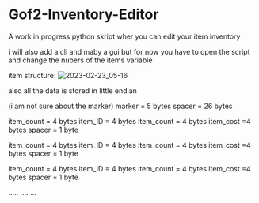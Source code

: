 # Gof2-Inventory-Editor
A work in progress python skript wher you can edit your item inventory


i will also add a cli and maby a gui but for now you have to open the script and change the nubers of the items variable



item structure:
![2023-02-23_05-16](https://user-images.githubusercontent.com/62727737/220820638-0e4d7bfe-f25a-426c-94fc-b5ac86af38ca.png)

also all the data is stored in little endian

(i am not sure about the marker)
marker = 5 bytes
spacer = 26 bytes

item_count = 4 bytes
item_ID = 4 bytes
item_count = 4 bytes
item_cost =4 bytes
spacer = 1 byte

item_count = 4 bytes
item_ID = 4 bytes
item_count = 4 bytes
item_cost =4 bytes
spacer = 1 byte

item_count = 4 bytes
item_ID = 4 bytes
item_count = 4 bytes
item_cost =4 bytes
spacer = 1 byte

.....
....
...
